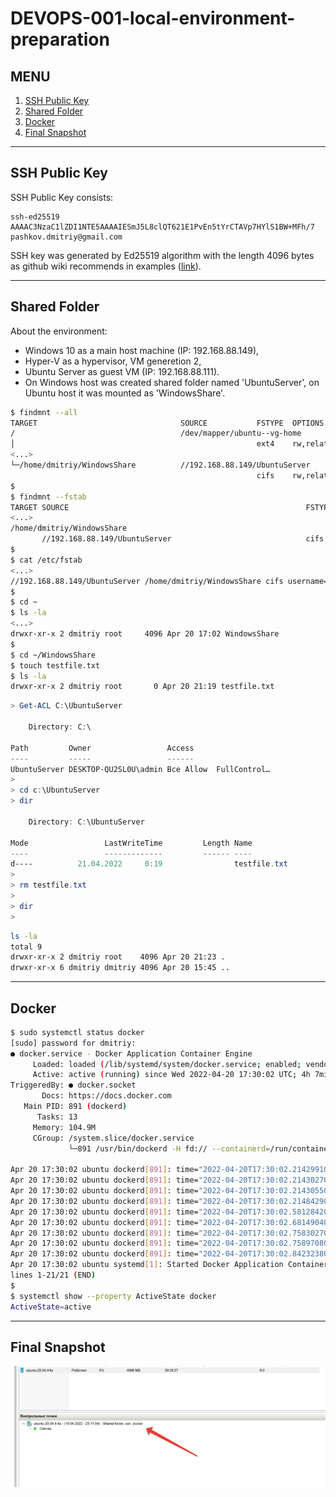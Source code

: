 # DEVOPS-001-local-environment-preparation

## MENU
1. [SSH Public Key](#ssh-public-key)
2. [Shared Folder](#shared-folder)
3. [Docker](#docker)
4. [Final Snapshot](#final-snapshot)

---

## **SSH Public Key**
SSH Public Key consists:
```
ssh-ed25519 AAAAC3NzaC1lZDI1NTE5AAAAIESmJ5L8clQT621E1PvEn5tYrCTAVp7HYlS1BW+MFh/7 pashkov.dmitriy@gmail.com
```
SSH key was generated by Ed25519 algorithm with the length 4096 bytes as github wiki recommends in examples ([link](https://docs.github.com/en/authentication/connecting-to-github-with-ssh/generating-a-new-ssh-key-and-adding-it-to-the-ssh-agent)).

---

## **Shared Folder**
About the environment:  
* Windows 10 as a main host machine (IP: 192.168.88.149),  
* Hyper-V as a hypervisor, VM generetion 2,  
* Ubuntu Server as guest VM (IP: 192.168.88.111).  
* On Windows host was created shared folder named 'UbuntuServer', on Ubuntu host it was mounted as 'WindowsShare'.  

```bash
$ findmnt --all
TARGET                                SOURCE           FSTYPE  OPTIONS
/                                     /dev/mapper/ubuntu--vg-home
│                                                      ext4    rw,relatime
<...>
└─/home/dmitriy/WindowsShare          //192.168.88.149/UbuntuServer
                                                       cifs    rw,relatime,vers=
$
$ findmnt --fstab
TARGET SOURCE                                                     FSTYPE OPTIONS
<...>
/home/dmitriy/WindowsShare
       //192.168.88.149/UbuntuServer                              cifs   usernam
$
$ cat /etc/fstab
<...>
//192.168.88.149/UbuntuServer /home/dmitriy/WindowsShare cifs username=guest,password=,uid=1000,iocharset=utf8,nofail,_netdev 0 0
$
$ cd ~
$ ls -la
<...>
drwxr-xr-x 2 dmitriy root     4096 Apr 20 17:02 WindowsShare
$
$ cd ~/WindowsShare
$ touch testfile.txt
$ ls -la
drwxr-xr-x 2 dmitriy root       0 Apr 20 21:19 testfile.txt

```
```powershell
> Get-ACL C:\UbuntuServer

    Directory: C:\

Path         Owner                 Access
----         -----                 ------
UbuntuServer DESKTOP-QU2SL0U\admin Все Allow  FullControl…
>
> cd c:\UbuntuServer
> dir

    Directory: C:\UbuntuServer

Mode                 LastWriteTime         Length Name
----                 -------------         ------ ----
d----          21.04.2022     0:19                testfile.txt
>
> rm testfile.txt
> 
> dir
>
```
```bash
ls -la
total 9
drwxr-xr-x 2 dmitriy root    4096 Apr 20 21:23 .
drwxr-xr-x 6 dmitriy dmitriy 4096 Apr 20 15:45 ..
```

---

## **Docker**

```bash
$ sudo systemctl status docker
[sudo] password for dmitriy:
● docker.service - Docker Application Container Engine
     Loaded: loaded (/lib/systemd/system/docker.service; enabled; vendor preset: enabl>
     Active: active (running) since Wed 2022-04-20 17:30:02 UTC; 4h 7min ago
TriggeredBy: ● docker.socket
       Docs: https://docs.docker.com
   Main PID: 891 (dockerd)
      Tasks: 13
     Memory: 104.9M
     CGroup: /system.slice/docker.service
             └─891 /usr/bin/dockerd -H fd:// --containerd=/run/containerd/containerd.s>

Apr 20 17:30:02 ubuntu dockerd[891]: time="2022-04-20T17:30:02.214299100Z" level=warni>
Apr 20 17:30:02 ubuntu dockerd[891]: time="2022-04-20T17:30:02.214302700Z" level=warni>
Apr 20 17:30:02 ubuntu dockerd[891]: time="2022-04-20T17:30:02.214305500Z" level=warni>
Apr 20 17:30:02 ubuntu dockerd[891]: time="2022-04-20T17:30:02.214842900Z" level=info >
Apr 20 17:30:02 ubuntu dockerd[891]: time="2022-04-20T17:30:02.581284200Z" level=info >
Apr 20 17:30:02 ubuntu dockerd[891]: time="2022-04-20T17:30:02.681490400Z" level=info >
Apr 20 17:30:02 ubuntu dockerd[891]: time="2022-04-20T17:30:02.758302700Z" level=info >
Apr 20 17:30:02 ubuntu dockerd[891]: time="2022-04-20T17:30:02.758970800Z" level=info >
Apr 20 17:30:02 ubuntu dockerd[891]: time="2022-04-20T17:30:02.842323800Z" level=info >
Apr 20 17:30:02 ubuntu systemd[1]: Started Docker Application Container Engine.
lines 1-21/21 (END)
$
$ systemctl show --property ActiveState docker
ActiveState=active
```
---

## **Final Snapshot**
![Описание](/DEVOPS-001/final_snapshot.png)